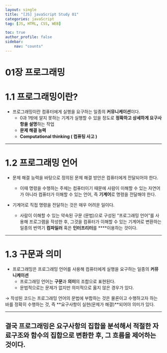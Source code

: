 ```yaml
---
layout: single
title: "[JS] javaScript Study 01"
categories: javaScript
tag: [JS, HTML, CSS, WEB]

toc: true
author_profile: false
sidebar:
    nav: "counts"
---
```


# 01장 프로그래밍

# 1.1 프로그래밍이란?

- 프로그래밍이란 컴퓨터에게 실행을 요구하는 일종의 **커뮤니케이션**이다.
    - 0과 1밖에 알지 못하는 기계가 실행할 수 있을 정도로 **정확하고 상세하게 요구사항을 설명**하는 작업
    - **문제 해결 능력**
    - **Computational thinking ( 컴퓨팅 사고 )**

---

# 1.2 프로그래밍 언어

- 문제 해결 능력을 바탕으로 정의된 문제 해결 방안은 컴퓨터에게 전달되어야 한다.
    - 이때 명령을 수행하는 주체는 컴퓨터이기 때문에 사람이 이해할 수 있는 자연어가 아니라 컴퓨터가 이해할 수 있는 언어, 즉 **기계어**로 명령을 전달해야 한다.
    
- 기계어로 직접 명령을 전달하는 것은 매우 어려운 일이다.
    - 사람이 이해할 수 있는 약속된 구문 (문법)으로 구성된 “프로그래밍 언어”를 사용해 프로그램을 작성한 후, 그것을 컴퓨터가 이해할 수 있는 기계어로 변환하는 일종의 번역기 **컴파일러** 혹은 **인터프리터**를 ****이용하는 것이다.

---

# 1.3 구문과 의미

- 프로그래밍은 프로그래밍 언어를 사용해 컴퓨터에게 실행을 요구하는 일종의 **커뮤니케이션**
    - 프로그래밍 언어는 **구문**과 **의미**의 조합으로 표현된다.
    - 문법적으로는 문제가 없지만 의미적으로 옳지 않은 경우가 있다.
    

→ 작성된 코드는 프로그래밍 언어의 문법에 부합하는 것은 물론이고 수행하고자 하는 바를 정확히 수행하는 것, 즉 **요구사항이 실현(문제가 해결)**되어야 의미가 있다.

---

## 결국 프로그래밍은 요구사항의 집합을 분석해서 적절한 자료구조와 함수의 집합으로 변환한 후, 그 흐름을 제어하는 것이다.